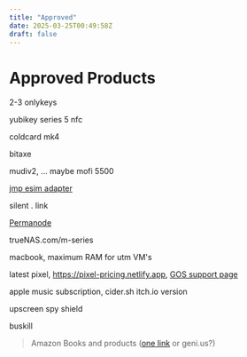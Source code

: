 ```yaml
---
title: "Approved"
date: 2025-03-25T00:49:58Z
draft: false
---
```


# Approved Products

2-3 onlykeys

yubikey series 5 nfc

coldcard mk4

bitaxe <d-central>

mudiv2, ... maybe mofi 5500

[jmp esim adapter](https://jmp.chat/esim-adapter)

silent . link

[Permanode](https://github.com/ArmanTheParman/Parmanode/pull/157)

trueNAS.com/m-series

macbook, maximum RAM for utm VM's

latest pixel, https://pixel-pricing.netlify.app, [GOS support page](https://grapheneos.org/faq#device-support)

apple music subscription, cider.sh itch.io version

upscreen spy shield

buskill

> Amazon Books and products ([one link](https://affiliate-program.amazon.com/help/node/topic/GKHRXG4YEJBTCAFC) or geni.us?)


